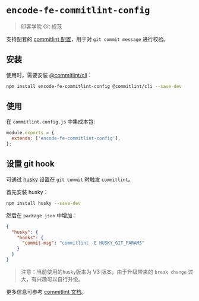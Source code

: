 # `encode-fe-commitlint-config`

> 印客学院 Git 规范

支持配套的 [commitlint 配置](https://commitlint.js.org/#/concepts-shareable-config)，用于对 `git commit message` 进行校验。

## 安装

使用时，需要安装 [@commitlint/cli](https://www.npmjs.com/package/@commitlint/cli)：

```bash
npm install encode-fe-commitlint-config @commitlint/cli --save-dev
```

## 使用

在 `commitlint.config.js` 中集成本包:

```javascript
module.exports = {
  extends: ['encode-fe-commitlint-config'],
};
```

## 设置 git hook

可通过 [husky](https://www.npmjs.com/package/husky) 设置在 `git commit` 时触发 `commitlint`。

首先安装 husky：

```bash
npm install husky --save-dev
```

然后在 `package.json` 中增加：

```json
{
  "husky": {
    "hooks": {
      "commit-msg": "commitlint -E HUSKY_GIT_PARAMS"
    }
  }
}
```

> 注意：当前使用的`husky`版本为 V3 版本，由于升级带来的 `break change` 过大，有兴趣可以自行升级。

更多信息可参考 [commitlint 文档](https://commitlint.js.org/#/guides-local-setup?id=install-husky)。
